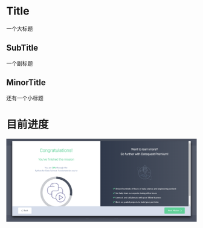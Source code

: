 # Title
一个大标题
## SubTitle
一个副标题
## MinorTitle
还有一个小标题
# 目前进度
![](https://github.com/ophwsjtu18/ohw19f/blob/master/student/gyz/%E6%97%A0%E6%A0%87%E9%A2%98.png)
